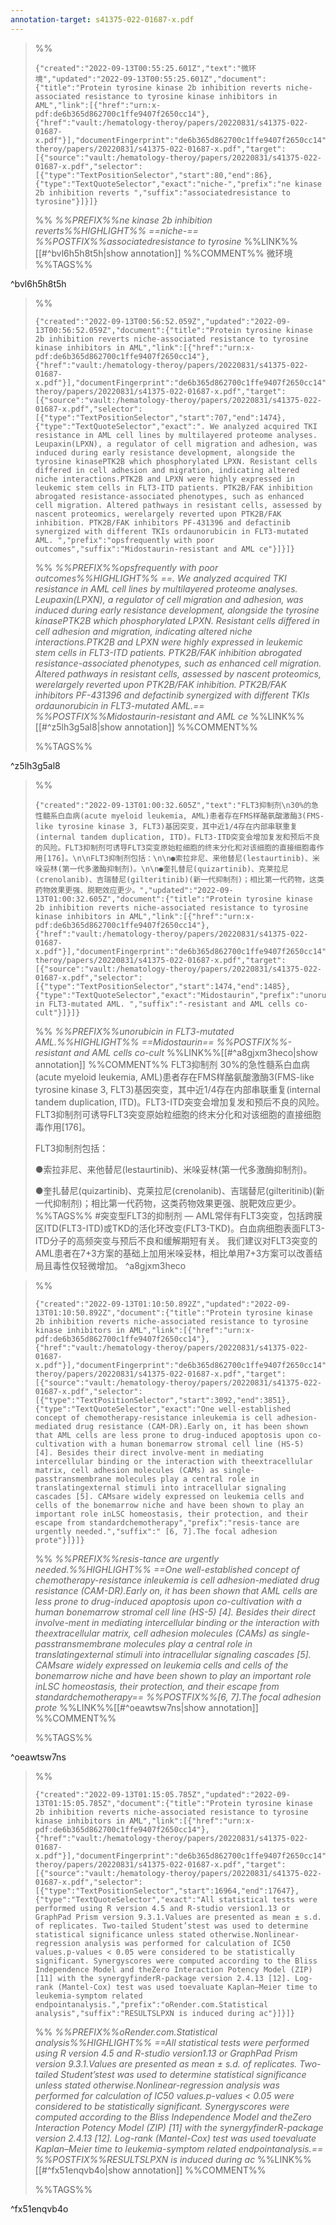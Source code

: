 ```yaml
---
annotation-target: s41375-022-01687-x.pdf
---
```



>%%
>```annotation-json
>{"created":"2022-09-13T00:55:25.601Z","text":"微环境","updated":"2022-09-13T00:55:25.601Z","document":{"title":"Protein tyrosine kinase 2b inhibition reverts niche-associated resistance to tyrosine kinase inhibitors in AML","link":[{"href":"urn:x-pdf:de6b365d862700c1ffe9407f2650cc14"},{"href":"vault:/hematology-theroy/papers/20220831/s41375-022-01687-x.pdf"}],"documentFingerprint":"de6b365d862700c1ffe9407f2650cc14"},"uri":"vault:/hematology-theroy/papers/20220831/s41375-022-01687-x.pdf","target":[{"source":"vault:/hematology-theroy/papers/20220831/s41375-022-01687-x.pdf","selector":[{"type":"TextPositionSelector","start":80,"end":86},{"type":"TextQuoteSelector","exact":"niche-","prefix":"ne kinase 2b inhibition reverts ","suffix":"associatedresistance to tyrosine"}]}]}
>```
>%%
>*%%PREFIX%%ne kinase 2b inhibition reverts%%HIGHLIGHT%% ==niche-== %%POSTFIX%%associatedresistance to tyrosine*
>%%LINK%%[[#^bvl6h5h8t5h|show annotation]]
>%%COMMENT%%
>微环境
>%%TAGS%%
>
^bvl6h5h8t5h


>%%
>```annotation-json
>{"created":"2022-09-13T00:56:52.059Z","updated":"2022-09-13T00:56:52.059Z","document":{"title":"Protein tyrosine kinase 2b inhibition reverts niche-associated resistance to tyrosine kinase inhibitors in AML","link":[{"href":"urn:x-pdf:de6b365d862700c1ffe9407f2650cc14"},{"href":"vault:/hematology-theroy/papers/20220831/s41375-022-01687-x.pdf"}],"documentFingerprint":"de6b365d862700c1ffe9407f2650cc14"},"uri":"vault:/hematology-theroy/papers/20220831/s41375-022-01687-x.pdf","target":[{"source":"vault:/hematology-theroy/papers/20220831/s41375-022-01687-x.pdf","selector":[{"type":"TextPositionSelector","start":707,"end":1474},{"type":"TextQuoteSelector","exact":". We analyzed acquired TKI resistance in AML cell lines by multilayered proteome analyses. Leupaxin(LPXN), a regulator of cell migration and adhesion, was induced during early resistance development, alongside the tyrosine kinasePTK2B which phosphorylated LPXN. Resistant cells differed in cell adhesion and migration, indicating altered niche interactions.PTK2B and LPXN were highly expressed in leukemic stem cells in FLT3-ITD patients. PTK2B/FAK inhibition abrogated resistance-associated phenotypes, such as enhanced cell migration. Altered pathways in resistant cells, assessed by nascent proteomics, werelargely reverted upon PTK2B/FAK inhibition. PTK2B/FAK inhibitors PF-431396 and defactinib synergized with different TKIs ordaunorubicin in FLT3-mutated AML. ","prefix":"opsfrequently with poor outcomes","suffix":"Midostaurin-resistant and AML ce"}]}]}
>```
>%%
>*%%PREFIX%%opsfrequently with poor outcomes%%HIGHLIGHT%% ==. We analyzed acquired TKI resistance in AML cell lines by multilayered proteome analyses. Leupaxin(LPXN), a regulator of cell migration and adhesion, was induced during early resistance development, alongside the tyrosine kinasePTK2B which phosphorylated LPXN. Resistant cells differed in cell adhesion and migration, indicating altered niche interactions.PTK2B and LPXN were highly expressed in leukemic stem cells in FLT3-ITD patients. PTK2B/FAK inhibition abrogated resistance-associated phenotypes, such as enhanced cell migration. Altered pathways in resistant cells, assessed by nascent proteomics, werelargely reverted upon PTK2B/FAK inhibition. PTK2B/FAK inhibitors PF-431396 and defactinib synergized with different TKIs ordaunorubicin in FLT3-mutated AML.== %%POSTFIX%%Midostaurin-resistant and AML ce*
>%%LINK%%[[#^z5lh3g5al8|show annotation]]
>%%COMMENT%%
>
>%%TAGS%%
>
^z5lh3g5al8


>%%
>```annotation-json
>{"created":"2022-09-13T01:00:32.605Z","text":"FLT3抑制剂\n30%的急性髓系白血病(acute myeloid leukemia, AML)患者存在FMS样酪氨酸激酶3(FMS-like tyrosine kinase 3, FLT3)基因突变，其中近1/4存在内部串联重复(internal tandem duplication, ITD)。FLT3-ITD突变会增加复发和预后不良的风险。FLT3抑制剂可诱导FLT3突变原始粒细胞的终末分化和对该细胞的直接细胞毒作用[176]。\n\nFLT3抑制剂包括：\n\n●索拉非尼、来他替尼(lestaurtinib)、米哚妥林(第一代多激酶抑制剂)。\n\n●奎扎替尼(quizartinib)、克莱拉尼(crenolanib)、吉瑞替尼(gilteritinib)(新一代抑制剂)；相比第一代药物，这类药物效果更强、脱靶效应更少。","updated":"2022-09-13T01:00:32.605Z","document":{"title":"Protein tyrosine kinase 2b inhibition reverts niche-associated resistance to tyrosine kinase inhibitors in AML","link":[{"href":"urn:x-pdf:de6b365d862700c1ffe9407f2650cc14"},{"href":"vault:/hematology-theroy/papers/20220831/s41375-022-01687-x.pdf"}],"documentFingerprint":"de6b365d862700c1ffe9407f2650cc14"},"uri":"vault:/hematology-theroy/papers/20220831/s41375-022-01687-x.pdf","target":[{"source":"vault:/hematology-theroy/papers/20220831/s41375-022-01687-x.pdf","selector":[{"type":"TextPositionSelector","start":1474,"end":1485},{"type":"TextQuoteSelector","exact":"Midostaurin","prefix":"unorubicin in FLT3-mutated AML. ","suffix":"-resistant and AML cells co-cult"}]}]}
>```
>%%
>*%%PREFIX%%unorubicin in FLT3-mutated AML.%%HIGHLIGHT%% ==Midostaurin== %%POSTFIX%%-resistant and AML cells co-cult*
>%%LINK%%[[#^a8gjxm3heco|show annotation]]
>%%COMMENT%%
>FLT3抑制剂
>30%的急性髓系白血病(acute myeloid leukemia, AML)患者存在FMS样酪氨酸激酶3(FMS-like tyrosine kinase 3, FLT3)基因突变，其中近1/4存在内部串联重复(internal tandem duplication, ITD)。FLT3-ITD突变会增加复发和预后不良的风险。FLT3抑制剂可诱导FLT3突变原始粒细胞的终末分化和对该细胞的直接细胞毒作用[176]。
>
>FLT3抑制剂包括：
>
>●索拉非尼、来他替尼(lestaurtinib)、米哚妥林(第一代多激酶抑制剂)。
>
>●奎扎替尼(quizartinib)、克莱拉尼(crenolanib)、吉瑞替尼(gilteritinib)(新一代抑制剂)；相比第一代药物，这类药物效果更强、脱靶效应更少。
>%%TAGS%%
>#突变型FLT3的抑制剂 — AML常伴有FLT3突变，包括跨膜区ITD(FLT3-ITD)或TKD的活化环改变(FLT3-TKD)。白血病细胞表面FLT3-ITD分子的高频突变与预后不良和缓解期短有关。  我们建议对FLT3突变的AML患者在7+3方案的基础上加用米哚妥林，相比单用7+3方案可以改善结局且毒性仅轻微增加。
^a8gjxm3heco


>%%
>```annotation-json
>{"created":"2022-09-13T01:10:50.892Z","updated":"2022-09-13T01:10:50.892Z","document":{"title":"Protein tyrosine kinase 2b inhibition reverts niche-associated resistance to tyrosine kinase inhibitors in AML","link":[{"href":"urn:x-pdf:de6b365d862700c1ffe9407f2650cc14"},{"href":"vault:/hematology-theroy/papers/20220831/s41375-022-01687-x.pdf"}],"documentFingerprint":"de6b365d862700c1ffe9407f2650cc14"},"uri":"vault:/hematology-theroy/papers/20220831/s41375-022-01687-x.pdf","target":[{"source":"vault:/hematology-theroy/papers/20220831/s41375-022-01687-x.pdf","selector":[{"type":"TextPositionSelector","start":3092,"end":3851},{"type":"TextQuoteSelector","exact":"One well-established concept of chemotherapy-resistance inleukemia is cell adhesion-mediated drug resistance (CAM-DR).Early on, it has been shown that AML cells are less prone to drug-induced apoptosis upon co-cultivation with a human bonemarrow stromal cell line (HS-5) [4]. Besides their direct involve-ment in mediating intercellular binding or the interaction with theextracellular matrix, cell adhesion molecules (CAMs) as single-passtransmembrane molecules play a central role in translatingexternal stimuli into intracellular signaling cascades [5]. CAMsare widely expressed on leukemia cells and cells of the bonemarrow niche and have been shown to play an important role inLSC homeostasis, their protection, and their escape from standardchemotherapy","prefix":"resis-tance are urgently needed.","suffix":" [6, 7].The focal adhesion prote"}]}]}
>```
>%%
>*%%PREFIX%%resis-tance are urgently needed.%%HIGHLIGHT%% ==One well-established concept of chemotherapy-resistance inleukemia is cell adhesion-mediated drug resistance (CAM-DR).Early on, it has been shown that AML cells are less prone to drug-induced apoptosis upon co-cultivation with a human bonemarrow stromal cell line (HS-5) [4]. Besides their direct involve-ment in mediating intercellular binding or the interaction with theextracellular matrix, cell adhesion molecules (CAMs) as single-passtransmembrane molecules play a central role in translatingexternal stimuli into intracellular signaling cascades [5]. CAMsare widely expressed on leukemia cells and cells of the bonemarrow niche and have been shown to play an important role inLSC homeostasis, their protection, and their escape from standardchemotherapy== %%POSTFIX%%[6, 7].The focal adhesion prote*
>%%LINK%%[[#^oeawtsw7ns|show annotation]]
>%%COMMENT%%
>
>%%TAGS%%
>
^oeawtsw7ns


>%%
>```annotation-json
>{"created":"2022-09-13T01:15:05.785Z","updated":"2022-09-13T01:15:05.785Z","document":{"title":"Protein tyrosine kinase 2b inhibition reverts niche-associated resistance to tyrosine kinase inhibitors in AML","link":[{"href":"urn:x-pdf:de6b365d862700c1ffe9407f2650cc14"},{"href":"vault:/hematology-theroy/papers/20220831/s41375-022-01687-x.pdf"}],"documentFingerprint":"de6b365d862700c1ffe9407f2650cc14"},"uri":"vault:/hematology-theroy/papers/20220831/s41375-022-01687-x.pdf","target":[{"source":"vault:/hematology-theroy/papers/20220831/s41375-022-01687-x.pdf","selector":[{"type":"TextPositionSelector","start":16964,"end":17647},{"type":"TextQuoteSelector","exact":"All statistical tests were performed using R version 4.5 and R-studio version1.13 or GraphPad Prism version 9.3.1.Values are presented as mean ± s.d. of replicates. Two-tailed Student’stest was used to determine statistical significance unless stated otherwise.Nonlinear-regression analysis was performed for calculation of IC50 values.p-values < 0.05 were considered to be statistically significant. Synergyscores were computed according to the Bliss Independence Model and theZero Interaction Potency Model (ZIP) [11] with the synergyfinderR-package version 2.4.13 [12]. Log-rank (Mantel-Cox) test was used toevaluate Kaplan–Meier time to leukemia-symptom related endpointanalysis.","prefix":"oRender.com.Statistical analysis","suffix":"RESULTSLPXN is induced during ac"}]}]}
>```
>%%
>*%%PREFIX%%oRender.com.Statistical analysis%%HIGHLIGHT%% ==All statistical tests were performed using R version 4.5 and R-studio version1.13 or GraphPad Prism version 9.3.1.Values are presented as mean ± s.d. of replicates. Two-tailed Student’stest was used to determine statistical significance unless stated otherwise.Nonlinear-regression analysis was performed for calculation of IC50 values.p-values < 0.05 were considered to be statistically significant. Synergyscores were computed according to the Bliss Independence Model and theZero Interaction Potency Model (ZIP) [11] with the synergyfinderR-package version 2.4.13 [12]. Log-rank (Mantel-Cox) test was used toevaluate Kaplan–Meier time to leukemia-symptom related endpointanalysis.== %%POSTFIX%%RESULTSLPXN is induced during ac*
>%%LINK%%[[#^fx51enqvb4o|show annotation]]
>%%COMMENT%%
>
>%%TAGS%%
>
^fx51enqvb4o
